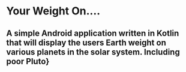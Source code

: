 # Your Weight On....
## A simple Android application written in Kotlin that will display the users Earth weight on various planets in the solar system. Including poor Pluto}
